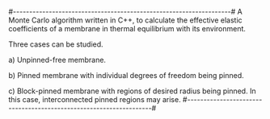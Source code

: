 #-------------------------------------------------------------------#
A Monte Carlo algorithm written in C++, to calculate the effective
elastic coefficients of a membrane in thermal equilibrium with
its environment.

Three cases can be studied.

a) Unpinned-free membrane.

b) Pinned membrane with individual degrees of freedom being pinned.

c) Block-pinned membrane with regions of desired radius being pinned.
   In this case, interconnected pinned regions may arise.
#-------------------------------------------------------------------#
